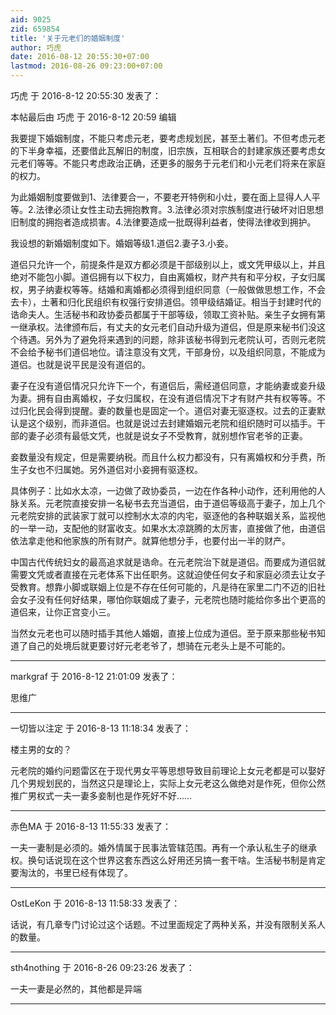 ```yaml
---
aid: 9025
zid: 659854
title: '关于元老们的婚姻制度'
author: 巧虎
date: 2016-08-12 20:55:30+07:00
lastmod: 2016-08-26 09:23:00+07:00
---
```


巧虎 于 2016-8-12 20:55:30 发表了：

本帖最后由 巧虎 于 2016-8-12 20:59 编辑 

我要提下婚姻制度，不能只考虑元老，要考虑规划民，甚至土著们。不但考虑元老的下半身幸福，还要借此瓦解旧的制度，旧宗族，互相联合的封建家族还要考虑女元老们等等。不能只考虑政治正确，还更多的服务于元老们和小元老们将来在家庭的权力。

为此婚姻制度要做到1、法律要合一，不要老开特例和小灶，要在面上显得人人平等。2.法律必须让女性主动去拥抱教育。3.法律必须对宗族制度进行破坏对旧思想旧制度的拥抱者造成损害。4.法律要造成一批既得利益者，使得法律收到拥护。

我设想的新婚姻制度如下。婚姻等级1.道侣2.妻子3.小妾。

道侣只允许一个，前提条件是双方都必须是干部级别以上，或文凭甲级以上，并且绝对不能包小脚。道侣拥有以下权力，自由离婚权，财产共有和平分权，子女归属权，男子纳妻权等等。结婚和离婚都必须得到组织同意（一般做做思想工作，不会去卡），土著和归化民组织有权强行安排道侣。领甲级结婚证。相当于封建时代的诰命夫人。生活秘书和政协委员都属于干部等级，领取工资补贴。亲生子女拥有第一继承权。法律颁布后，有丈夫的女元老们自动升级为道侣，但是原来秘书们没这个待遇。另外为了避免将来遇到的问题，除非该秘书得到元老院认可，否则元老院不会给予秘书们道侣地位。请注意没有文凭，干部身份，以及组织同意，不能成为道侣。也就是说平民是没有道侣的。

妻子在没有道侣情况只允许下一个，有道侣后，需经道侣同意，才能纳妻或妾升级为妻。拥有自由离婚权，子女归属权，在没有道侣情况下才有财产共有权等等。不过归化民会得到提醒。妻的数量也是固定一个。道侣对妻无驱逐权。过去的正妻默认是这个级别，而非道侣。也就是说过去封建婚姻元老院和组织随时可以插手。干部的妻子必须有最低文凭，也就是说女子不受教育，就别想作官老爷的正妻。

妾数量没有规定，但是需要纳税。而且什么权力都没有，只有离婚权和分手费，所生子女也不归属她。另外道侣对小妾拥有驱逐权。

具体例子：比如水太凉，一边做了政协委员，一边在作各种小动作，还利用他的人脉关系。元老院直接安排一名秘书去充当道侣，由于道侣等级高于妻子，加上几个元老院安排的武装家丁就可以控制水太凉的内宅，驱逐他的各种联姻关系，监视他的一举一动，支配他的财富收支。如果水太凉跳腾的太厉害，直接做了他，由道侣依法拿走他和他家族的所有财产。就算他想分手，也要付出一半的财产。

中国古代传统妇女的最高追求就是诰命。在元老院治下就是道侣。而要成为道侣就需要文凭或者直接在元老体系下出任职务。这就迫使任何女子和家庭必须去让女子受教育。想靠小脚或联姻上位是不存在任何可能的，凡是待在家里二门不迈的旧社会女子没有任何好结果，哪怕你联姻成了妻子，元老院也随时能给你多出个更高的道侣来，让你正宫变小三。

当然女元老也可以随时插手其他人婚姻，直接上位成为道侣。至于原来那些秘书知道了自己的处境后就更要讨好元老老爷了，想骑在元老头上是不可能的。

---------

markgraf 于 2016-8-12 21:01:09 发表了：

思维广

---------

一切皆以注定 于 2016-8-13 11:18:34 发表了：

楼主男的女的？

元老院的婚约问题雷区在于现代男女平等思想导致目前理论上女元老都是可以娶好几个男规划民的，当然这只是理论上，实际上女元老这么做绝对是作死，但你公然推广男权式一夫一妻多妾制也是作死好不好……

---------

赤色MA 于 2016-8-13 11:55:33 发表了：

一夫一妻制是必须的。婚外情属于民事法管辖范围。再有一个承认私生子的继承权。换句话说现在这个世界这套东西这么好用还另搞一套干啥。生活秘书制是肯定要淘汰的，书里已经有体现了。

---------

OstLeKon 于 2016-8-13 11:58:33 发表了：

话说，有几章专门讨论过这个话题。不过里面规定了两种关系，并没有限制关系人的数量。

---------

sth4nothing 于 2016-8-26 09:23:26 发表了：

一夫一妻是必然的，其他都是异端

---------

